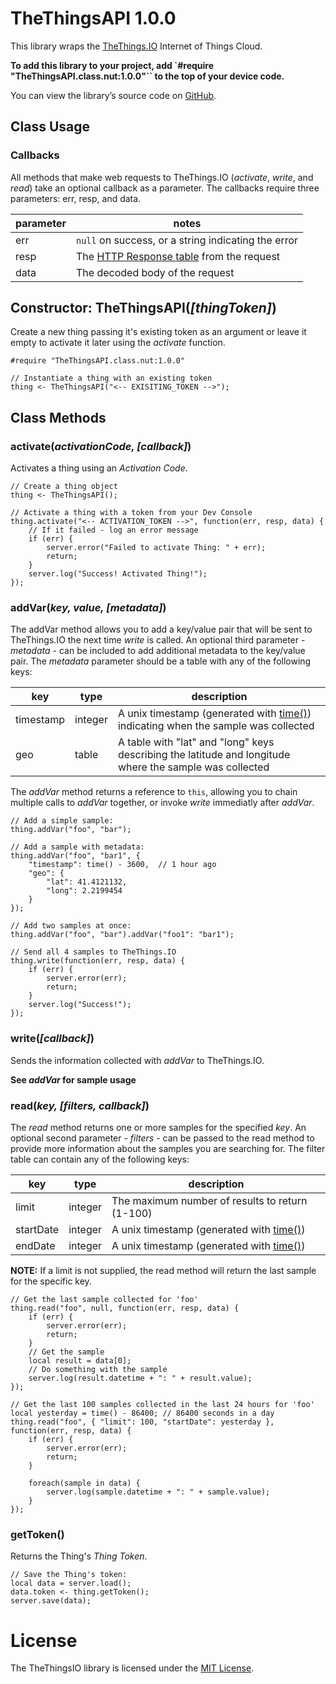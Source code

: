 # TheThingsAPI 1.0.0

This library wraps the [TheThings.IO](http://www.thethings.io) Internet of Things Cloud.

**To add this library to your project, add `#require "TheThingsAPI.class.nut:1.0.0"`` to the top of your device code.**

You can view the library’s source code on [GitHub](https://github.com/electricimp/thethingsapi/tree/v1.0.0).

## Class Usage

### Callbacks

All methods that make web requests to TheThings.IO (*activate*, *write*, and *read*) take an optional callback as a parameter. The callbacks require three parameters: err, resp, and data.

| parameter | notes |
| --------- | ----- |
| err       | `null` on success, or a string indicating the error |
| resp      | The [HTTP Response table](https://electricimp.com/docs/api/httprequest/sendasync/) from the request |
| data      | The decoded body of the request |

## Constructor: TheThingsAPI(*[thingToken]*)

Create a new thing passing it's existing token as an argument or leave it empty to activate it later using the *activate* function.

```squirrel
#require "TheThingsAPI.class.nut:1.0.0"

// Instantiate a thing with an existing token
thing <- TheThingsAPI("<-- EXISITING_TOKEN -->");
```

## Class Methods

### activate(*activationCode, [callback]*)
Activates a thing using an *Activation Code*.

```squirrel
// Create a thing object
thing <- TheThingsAPI();

// Activate a thing with a token from your Dev Console
thing.activate("<-- ACTIVATION_TOKEN -->", function(err, resp, data) {
    // If it failed - log an error message
    if (err) {
        server.error("Failed to activate Thing: " + err);
        return;
    }
    server.log("Success! Activated Thing!");
});
```

### addVar(*key, value, [metadata]*)
The addVar method allows you to add a key/value pair that will be sent to TheThings.IO the next time *write* is called. An optional third parameter - *metadata* - can be included to add additional metadata to the key/value pair. The *metadata* parameter should be a table with any of the following keys:

| key       | type    | description |
| --------- | ------- | ----------- |
| timestamp | integer | A unix timestamp (generated with [time()](https://electricimp.com/docs/squirrel/system/time)) indicating when the sample was collected |
| geo       | table   | A table with "lat" and "long" keys describing the latitude and longitude where the sample was collected |

The *addVar* method returns a reference to `this`, allowing you to chain multiple calls to *addVar* together, or invoke *write* immediatly after *addVar*.

```squirrel
// Add a simple sample:
thing.addVar("foo", "bar");

// Add a sample with metadata:
thing.addVar("foo", "bar1", {
    "timestamp": time() - 3600,  // 1 hour ago
    "geo": {
        "lat": 41.4121132,
        "long": 2.2199454
    }
});

// Add two samples at once:
thing.addVar("foo", "bar").addVar("foo1": "bar1");

// Send all 4 samples to TheThings.IO
thing.write(function(err, resp, data) {
    if (err) {
        server.error(err);
        return;
    }
    server.log("Success!");
});
```

### write(*[callback]*)

Sends the information collected with *addVar* to TheThings.IO.

**See *addVar* for sample usage**

### read(*key, [filters, callback]*)

The *read* method returns one or more samples for the specified *key*. An optional second parameter - *filters* - can be passed to the read method to provide more information about the samples you are searching for. The filter table can contain any of the following keys:

| key       | type    | description |
| --------- | ------- | ----------- |
| limit     | integer | The maximum number of results to return (1-100) |
| startDate | integer | A unix timestamp (generated with [time()](https://electricimp.com/docs/squirrel/system/time))  |
| endDate   | integer | A unix timestamp (generated with [time()](https://electricimp.com/docs/squirrel/system/time))  |

**NOTE:** If a limit is not supplied, the read method will return the last sample for the specific key.

```squirrel
// Get the last sample collected for 'foo'
thing.read("foo", null, function(err, resp, data) {
    if (err) {
        server.error(err);
        return;
    }
    // Get the sample
    local result = data[0];
    // Do something with the sample
    server.log(result.datetime + ": " + result.value);
});

// Get the last 100 samples collected in the last 24 hours for 'foo'
local yesterday = time() - 86400; // 86400 seconds in a day
thing.read("foo", { "limit": 100, "startDate": yesterday }, function(err, resp, data) {
    if (err) {
        server.error(err);
        return;
    }

    foreach(sample in data) {
        server.log(sample.datetime + ": " + sample.value);
    }
});
```

### getToken()

Returns the Thing's *Thing Token*.

```squirrel
// Save the Thing's token:
local data = server.load();
data.token <- thing.getToken();
server.save(data);
```

# License

The TheThingsIO library is licensed under the [MIT License](https://github.com/electricimp/thethingsapi/tree/master/LICENSE).
